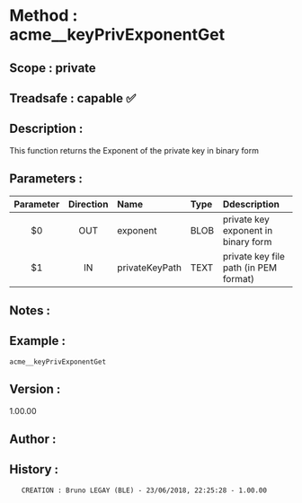 ﻿# **Method :** acme__keyPrivExponentGet
## **Scope :** private
## **Treadsafe :** capable ✅ 
## **Description :** 
This function returns the Exponent of the private key in binary form
## **Parameters :** 
| Parameter | Direction | Name | Type | Ddescription | 
|:----:|:----:|:----|:----|:----| 
| $0 | OUT | exponent | BLOB | private key exponent in binary form | 
| $1 | IN | privateKeyPath | TEXT | private key file path (in PEM format) | 

## **Notes :** 

## **Example :** 
```
acme__keyPrivExponentGet
```
## **Version :** 
1.00.00
## **Author :** 

## **History :** 

       CREATION : Bruno LEGAY (BLE) - 23/06/2018, 22:25:28 - 1.00.00

